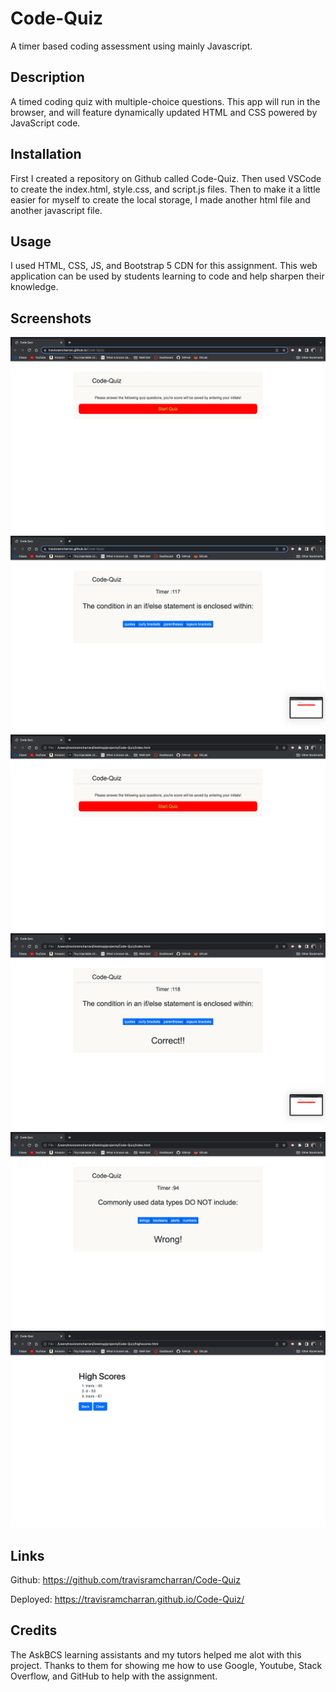 # Code-Quiz
A timer based coding assessment using mainly Javascript.

## Description
 A timed coding quiz with multiple-choice questions. This app will run in the browser, and will feature dynamically updated HTML and CSS powered by JavaScript code.

 ## Installation
 First I created a repository on Github called Code-Quiz. Then used VSCode to create the index.html, style.css, and script.js files. Then to make it a little easier for myself to create the local storage, I made another html file and another javascript file.

 ## Usage
 I used HTML, CSS, JS, and Bootstrap 5 CDN for this assignment. This web application can be used by students learning to code and help sharpen their knowledge.

 ## Screenshots
 ![alt text](assets/screenshots/Screen%20Shot%202022-06-10%20at%208.56.43%20AM.png)
 ![alt text](assets/screenshots/Screen%20Shot%202022-06-10%20at%208.56.48%20AM.png)
 ![alt text](assets/screenshots/Screen%20Shot%202022-06-10%20at%208.57.47%20AM.png)
 ![alt text](assets/screenshots/Screen%20Shot%202022-06-10%20at%208.57.51%20AM.png)
 ![alt text](assets/screenshots/Screen%20Shot%202022-06-10%20at%208.58.00%20AM.png)
 ![alt text](assets/screenshots/Screen%20Shot%202022-06-10%20at%208.58.15%20AM.png)

 ## Links
 
 Github: https://github.com/travisramcharran/Code-Quiz
 
 Deployed: https://travisramcharran.github.io/Code-Quiz/

 ## Credits
 The AskBCS learning assistants and my tutors helped me alot with this project. Thanks to them for showing me how to use Google, Youtube, Stack Overflow, and GitHub to help with the assignment.
